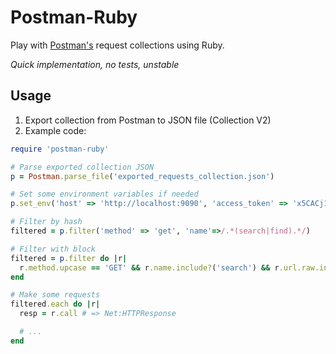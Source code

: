 # Postman-Ruby

Play with [Postman's](https://www.getpostman.com/) request collections using Ruby.

*Quick implementation, no tests, unstable*

## Usage

1. Export collection from Postman to JSON file (Collection V2)
2. Example code:

```ruby
require 'postman-ruby'

# Parse exported collection JSON
p = Postman.parse_file('exported_requests_collection.json')

# Set some environment variables if needed
p.set_env('host' => 'http://localhost:9090', 'access_token' => 'x5CACj1cmrRLtt7EgIBxblYrfcrJVbQL820QJ1kNY')

# Filter by hash
filtered = p.filter('method' => 'get', 'name'=>/.*(search|find).*/)

# Filter with block
filtered = p.filter do |r|
  r.method.upcase == 'GET' && r.name.include?('search') && r.url.raw.include?('foobar')
end

# Make some requests
filtered.each do |r|
  resp = r.call # => Net:HTTPResponse

  # ...
end

```
